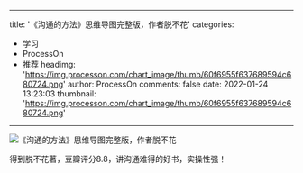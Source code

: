 
---
title: '《沟通的方法》思维导图完整版，作者脱不花'
categories: 
 - 学习
 - ProcessOn
 - 推荐
headimg: 'https://img.processon.com/chart_image/thumb/60f6955f637689594c680724.png'
author: ProcessOn
comments: false
date: 2022-01-24 13:23:03
thumbnail: 'https://img.processon.com/chart_image/thumb/60f6955f637689594c680724.png'
---

<div>   
<img class="thumb" alt="《沟通的方法》思维导图完整版，作者脱不花" src="https://img.processon.com/chart_image/thumb/60f6955f637689594c680724.png" referrerpolicy="no-referrer">
<p>得到脱不花著，豆瓣评分8.8，讲沟通难得的好书，实操性强！</p>  
</div>
            